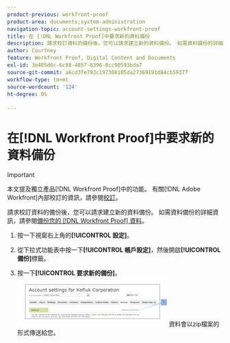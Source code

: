 ```yaml
---
product-previous: workfront-proof
product-area: documents;system-administration
navigation-topic: account-settings-workfront-proof
title: 在 [!DNL Workfront Proof]中要求新的資料備份
description: 請求校訂資料的備份後，您可以請求建立新的資料備份。 如需資料備份的詳細資訊，請參閱備份您的 [!DNL Workfront Proof] 資料。
author: Courtney
feature: Workfront Proof, Digital Content and Documents
exl-id: 3e485d6c-6c88-4857-8396-8cc90593bda7
source-git-commit: a6cd3fe793c197308105da27369191d84cb59377
workflow-type: tm+mt
source-wordcount: '124'
ht-degree: 0%

---
```


# 在[!DNL Workfront Proof]中要求新的資料備份

>[!IMPORTANT]
>
>本文提及獨立產品[!DNL Workfront Proof]中的功能。 有關[!DNL Adobe Workfront]內部校訂的資訊，請參閱[校訂](../../../review-and-approve-work/proofing/proofing.md)。

請求校訂資料的備份後，您可以請求建立新的資料備份。 如需資料備份的詳細資訊，請參閱[備份您的 [!DNL Workfront Proof] 資料](../../../workfront-proof/wp-work-proofsfiles/organize-your-work/back-up-data.md)。

1. 按一下視窗右上角的&#x200B;**[!UICONTROL 設定]**。
1. 從下拉式功能表中按一下&#x200B;**[!UICONTROL 帳戶設定]**，然後開啟&#x200B;**[!UICONTROL 備份]**&#x200B;標籤。

1. 按一下&#x200B;**[!UICONTROL 要求新的備份]**。
   ![New_backup.png](assets/new-backup-350x115.png)
資料會以zip檔案的形式傳送給您。

